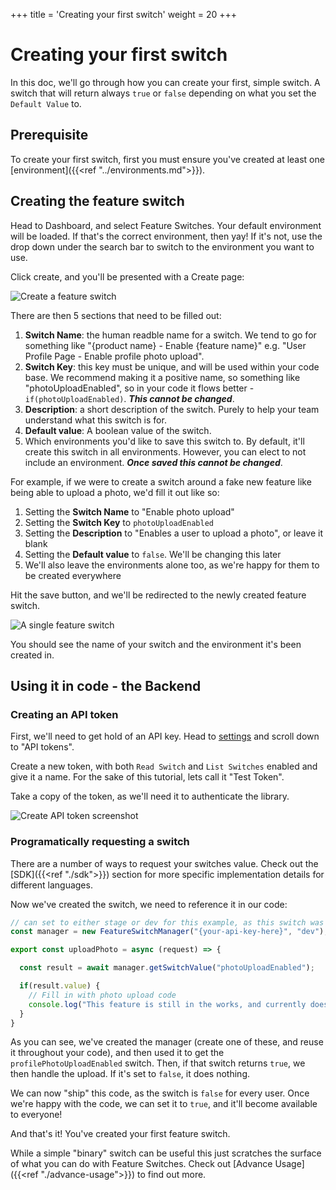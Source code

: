 +++
title = 'Creating your first switch'
weight = 20
+++

# Creating your first switch

In this doc, we'll go through how you can create your first, simple switch. A switch that will return always `true` or `false` depending on what you set the `Default Value` to.

## Prerequisite
To create your first switch, first you must ensure you've created at least one [environment]({{<ref "../environments.md">}}).

## Creating the feature switch
Head to Dashboard, and select Feature Switches. Your default environment will be loaded. If that's the correct environment, then yay! If it's not, use the drop down under the search bar to switch to the environment you want to use.

Click create, and you'll be presented with a Create page:

![Create a feature switch](/create-feature-switch-screenshot.png)

There are then 5 sections that need to be filled out:
1. **Switch Name**: the human readble name for a switch. We tend to go for something like "{product name} - Enable {feature name}" e.g. "User Profile Page - Enable profile photo upload".
2. **Switch Key**: this key must be unique, and will be used within your code base. We recommend making it a positive name, so something like "photoUploadEnabled", so in your code it flows better - `if(photoUploadEnabled)`. _**This cannot be changed**_.
3. **Description**: a short description of the switch. Purely to help your team understand what this switch is for.
4. **Default value**: A boolean value of the switch.
5. Which environments you'd like to save this switch to. By default, it'll create this switch in all environments. However, you can elect to not include an environment. _**Once saved this cannot be changed**_.

For example, if we were to create a switch around a fake new feature like being able to upload a photo, we'd fill it out like so:
1. Setting the **Switch Name** to "Enable photo upload"
2. Setting the **Switch Key** to `photoUploadEnabled`
3. Setting the **Description** to "Enables a user to upload a photo", or leave it blank
4. Setting the **Default value** to `false`. We'll be changing this later
5. We'll also leave the environments alone too, as we're happy for them to be created everywhere

Hit the save button, and we'll be redirected to the newly created feature switch.

![A single feature switch](/a-feature-switch-screenshot.png)

You should see the name of your switch and the environment it's been created in.

## Using it in code - the Backend
### Creating an API token
First, we'll need to get hold of an API key. Head to [settings](https://dev-team-tools.com/users/settings) and scroll down to "API tokens".

Create a new token, with both `Read Switch` and `List Switches` enabled and give it a name. For the sake of this tutorial, lets call it "Test Token".

Take a copy of the token, as we'll need it to authenticate the library.

![Create API token screenshot](/api-token-screenshot.png)

### Programatically requesting a switch

There are a number of ways to request your switches value. Check out the [SDK]({{<ref "./sdk">}}) section for more specific implementation details for different languages.

Now we've created the switch, we need to reference it in our code:

```JavaScript
// can set to either stage or dev for this example, as this switch was created in all environments
const manager = new FeatureSwitchManager("{your-api-key-here}", "dev");

export const uploadPhoto = async (request) => {

  const result = await manager.getSwitchValue("photoUploadEnabled");

  if(result.value) {
    // Fill in with photo upload code
    console.log("This feature is still in the works, and currently does nothing");
  }
}
```

As you can see, we've created the manager (create one of these, and reuse it throughout your code), and then used it to get the `profilePhotoUploadEnabled` switch.
Then, if that switch returns `true`, we then handle the upload. If it's set to `false`, it does nothing.

We can now "ship" this code, as the switch is `false` for every user.
Once we're happy with the code, we can set it to `true`, and it'll become available to everyone!

And that's it! You've created your first feature switch.

While a simple "binary" switch can be useful this just scratches the surface of what you can do with Feature Switches. Check out [Advance Usage]({{<ref "./advance-usage">}}) to find out more.
